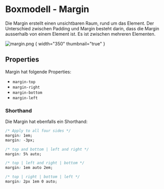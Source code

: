 # Boxmodell - Margin

<show-structure depth="2" />

Die Margin erstellt einen unsichtbaren Raum, rund um das Element. Der Unterschied zwischen Padding und Margin besteht darin, dass die Margin
ausserhalb von einem Element ist. Es ist zwischen mehreren Elementen.

![margin.png](margin.png) { width="350" thumbnail="true" }

## Properties

Margin hat folgende Properties:

- `margin-top`
- `margin-right`
- `margin-bottom`
- `margin-left`

### Shorthand

Die Margin hat ebenfalls ein Shorthand:

````CSS
/* Apply to all four sides */
margin: 1em;
margin: -3px;

/* top and bottom | left and right */
margin: 5% auto;

/* top | left and right | bottom */
margin: 1em auto 2em;

/* top | right | bottom | left */
margin: 2px 1em 0 auto;
````